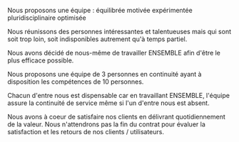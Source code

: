 Nous proposons une équipe :
équilibrée
motivée
expérimentée
pluridisciplinaire
optimisée

Nous réunissons des personnes intéressantes et talentueuses mais qui sont soit trop loin, soit indisponibles autrement qu'à temps partiel.

Nous avons décidé de nous-même de travailler ENSEMBLE afin d'être le plus efficace possible.

Nous proposons une équipe de 3 personnes en continuité ayant à disposition les compétences de 10 personnes.

Chacun d'entre nous est dispensable car en travaillant ENSEMBLE, l'équipe assure la continuité de service même si l'un d'entre nous est absent.

Nous avons à coeur de satisfaire nos clients en délivrant quotidiennement de la valeur.
Nous n'attendrons pas la fin du contrat pour évaluer la satisfaction et les retours de nos clients / utilisateurs.
